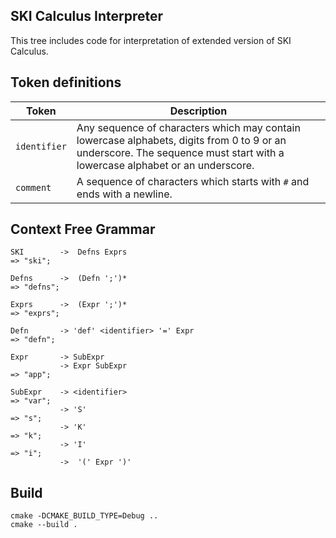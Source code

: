 ## SKI Calculus Interpreter

This tree includes code for interpretation of extended version of SKI Calculus.

## Token definitions

| Token | Description |
| --- |-------------- | 
| `identifier` | Any sequence of characters which may contain lowercase alphabets, digits from 0 to 9 or an underscore. The sequence must start with a lowercase alphabet or an underscore. |
| `comment` | A sequence of characters which starts with `#` and ends with a newline. |

## Context Free Grammar

```
SKI        ->  Defns Exprs                                                   => "ski";

Defns      ->  (Defn ';')*                                                   => "defns";

Exprs      ->  (Expr ';')*                                                   => "exprs";

Defn       -> 'def' <identifier> '=' Expr                                    => "defn";

Expr       -> SubExpr
           -> Expr SubExpr                                                   => "app";

SubExpr    -> <identifier>                                                   => "var";
           -> 'S'                                                            => "s";
           -> 'K'                                                            => "k";
           -> 'I'                                                            => "i";
           ->  '(' Expr ')'
```

## Build

```
cmake -DCMAKE_BUILD_TYPE=Debug ..
cmake --build .
```
